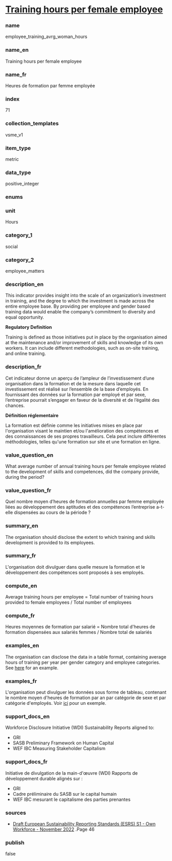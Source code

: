 
# [Training hours per female employee](#employee_training_avrg_woman_hours)

### name

employee_training_avrg_woman_hours

### name_en

Training hours per female employee

### name_fr

Heures de formation par femme employée 

### index

71

### collection_templates

vsme_v1

### item_type

metric

### data_type

positive_integer

### enums



### unit

Hours

### category_1

social

### category_2

employee_matters

### description_en

This indicator provides insight into the scale of an organization’s investment in training, and the
degree to which the investment is made across the entire employee base. By providing per employee
and gender based training data would enable the company’s commitment to diversity and equal
opportunity.

**Regulatory Definition**

Training is defined as those initiatives put in place by the organisation aimed at the maintenance
and/or improvement of skills and knowledge of its own workers. It can include different
methodologies, such as on-site training, and online training.


### description_fr

Cet indicateur donne un aperçu de l’ampleur de l’investissement d’une organisation dans la
formation et de la mesure dans laquelle cet investissement est réalisé sur l’ensemble de la base
d’employés. En fournissant des données sur la formation par employé et par sexe, l’entreprise
pourrait s’engager en faveur de la diversité et de l’égalité des chances.

**Définition réglementaire**

La formation est définie comme les initiatives mises en place par l'organisation visant le maintien
et/ou l'amélioration des compétences et des connaissances de ses propres travailleurs. Cela peut
inclure différentes méthodologies, telles qu'une formation sur site et une formation en ligne.

### value_question_en

What average number of annual training hours per female employee related to the development of skills
and competences, did the company provide, during the period?

### value_question_fr

Quel nombre moyen d’heures de formation annuelles par femme employée liées au développement des
aptitudes et des compétences l’entreprise a-t-elle dispensées au cours de la période ?

### summary_en

The organisation should disclose the extent to which training and skills development is provided to
its employees.

### summary_fr

L'organisation doit divulguer dans quelle mesure la formation et le développement des compétences
sont proposés à ses employés.

### compute_en

Average training hours per employee = Total number of training hours provided to female employees / Total
number of employees

### compute_fr

Heures moyennes de formation par salarié = Nombre total d'heures de formation dispensées aux
salariés femmes / Nombre total de salariés

### examples_en

The organisation can disclose the data in a table format, containing average hours of training per
year per gender category and employee categories. See [here](https://www.electroluxgroup.com/sustainabilityreports/2021/graphs/gri-404-1/) for an example. 

### examples_fr

L'organisation peut divulguer les données sous forme de tableau, contenant le nombre moyen d'heures
de formation par an par catégorie de sexe et par catégorie d'employés. Voir [ici](https://www.electroluxgroup.com/sustainabilityreports/2021/graphs/gri-404-1/) pour un exemple.

### support_docs_en

Workforce Disclosure Initiative (WDI)
Sustainability Reports aligned to:
- GRI
- SASB Preliminary Framework on Human Capital
- WEF IBC Measuring Stakeholder Capitalism

### support_docs_fr

Initiative de divulgation de la main-d'œuvre (WDI)
Rapports de développement durable alignés sur :
- GRI
- Cadre préliminaire du SASB sur le capital humain
- WEF IBC mesurant le capitalisme des parties prenantes

### sources

- [Draft European Sustainability Reporting Standards (ESRS) S1 - Own Workforce - November 2022](https://www.efrag.org/Assets/Download?assetUrl=%2Fsites%2Fwebpublishing%2FSiteAssets%2F13%2520Draft%2520ESRS%2520S1%2520Own%2520workforce%2520November%25202022.pdf)
.Page 46

### publish

false
